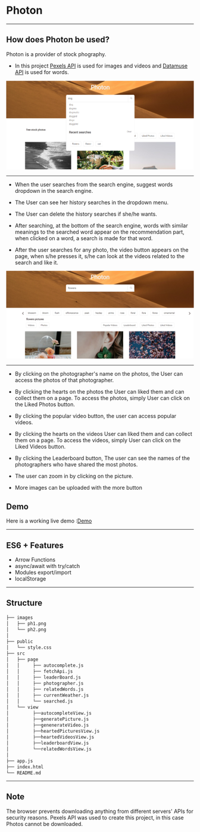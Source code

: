 # Photon

---

## How does Photon be used?

Photon is a provider of stock phography.

- In this project [Pexels API](https://www.pexels.com/api/) is used for images and videos and [Datamuse API](https://www.datamuse.com/api/) is used for words.


![Page view](./images/pt1.png)

---

- When the user searches from the search engine, suggest words dropdown in the search engine.

- The User can see her history searches in the dropdown menu.

- The User can delete the history searches if she/he wants.

- After searching, at the bottom of the search engine, words with similar meanings to the searched word appear on the recommendation part, when clicked on a word, a search is made for that word.

- After the user searches for any photo, the video button appears on the page, when s/he presses it, s/he can look at the videos related to the search and like it.

![Page view](./images/pt2.png)

---

- By clicking on the photographer's name on the photos, the User can access the photos of that photographer.

- By clicking the hearts on the photos the User can liked them and can collect them on a page. To access the photos, simply User can click on the Liked Photos button.

- By clicking the popular video button, the user can access popular videos.

- By clicking the hearts on the videos User can liked them and can collect them on a page. To access the videos, simply User can click on the Liked Videos button.

- By clicking the Leaderboard button, The user can see the names of the photographers who have shared the most photos.

- The user can zoom in by clicking on the picture.

- More images can be uploaded with the more button

## Demo

Here is a working live demo :[Demo](https://asiyegokalp.github.io/Photon/)

---

## ES6 + Features

- Arrow Functions
- async/await with try/catch
- Modules export/import
- localStorage

---

## Structure

```
├── images
│   ├── ph1.png
│   └── ph2.png
│
├── public
│   └── style.css
├── src
│   ├── page
│   │     ├── autocomplete.js
│   │     ├── fetchApi.js
│   │     ├── leaderBoard.js
│   │     ├── photographer.js
│   │     ├── relatedWords.js
│   │     ├── currentWeather.js
│   │     └── searched.js
│   └── view
│         ├──autocompleteView.js
│         ├──generatePicture.js
│         ├──genenerateVideo.js
│         ├──heartedPicturesView.js
│         ├──heartedVideosView.js
│         ├──leaderboardView.js
│         └──relatedWordsView.js
│
├── app.js
├── index.html
└── README.md

```

---

## Note

The browser prevents downloading anything from different servers' APIs for security reasons. Pexels API was used to create this project, in this case Photos cannot be downloaded.
